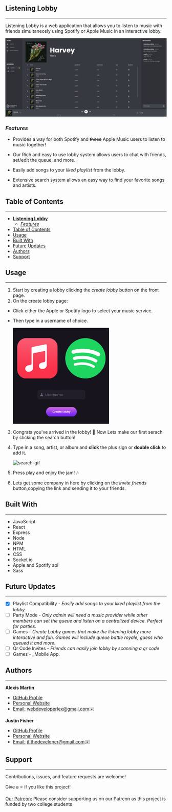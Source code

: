 ## **Listening Lobby**

---

Listening Lobby is a web application that allows you to listen to music with friends simultaneosly using Spotify or Apple Music in an interactive lobby.

<img src="./assets/player.JPG" alt="player" width="800"/>

### _Features_

- Provides a way for both Spotify and ~~those~~ Apple Music users to listen to music together!

- Our Rich and easy to use lobby system allows users to chat with friends, set/edit the queue, and more.

- Easily add songs to your
  _liked playlist_ from the lobby.

- Extensive search system allows an easy way to find your favorite songs and artists.

## Table of Contents

---

- [**Listening Lobby**](#listening-lobby)
  - [_Features_](#features)
- [Table of Contents](#table-of-contents)
- [Usage](#usage)
- [Built With](#built-with)
- [Future Updates](#future-updates)
- [Authors](#authors)
- [Support](#support)

## Usage

---

1. Start by creating a lobby clicking the _create lobby_ button on the front page.
2. On the create lobby page:

- Click either the Apple or Spotify logo to select your music service.
- Then type in a username of choice.

  <img src="./assets/service-select.gif" alt="service select" width="300"/>

3. Congrats you've arrived in the lobby! 🎉 Now Lets make our first serach by clicking the search button!
4. Type in a song, artist, or album and **click** the plus sign or **double click** to add it.

   <img src="./assets/search.gif" alt="search-gif" width="700"/>

5. Press play and enjoy the jam! 🎶
6. Lets get some company in here by clicking on the _invite friends_ button,copying the link and sending it to your friends.

## Built With

---

- JavaScript
- React
- Express
- Node
- NPM
- HTML
- CSS
- Socket io
- Apple and Spotify api
- Sass

## Future Updates

---

- [x] Playlist Compatibility - _Easily add songs to your liked playlist from the lobby._
- [ ] Party Mode - _Only admin will need a music provider while other members can set the queue and listen on a centralized device. Perfect for parties._
- [ ] Games - _Create Lobby games that make the listening lobby more interactive and fun. Games will include queue battle royale, guess who queued it and more._
- [ ] Qr Code Invites - _Friends can easily join lobby by scanning a qr code_
- [ ] Games - \_Mobile App.

## Authors

---

**Alexis Martin**

- [GitHub Profile](https://github.com/webdevlex)
- [Personal Website](https://webdevlex.com/)
- [Email:](mailto:webdeveloperlex@gmail.com?subject=Listening-Lobby "webdeveloperlex@gmail.com")
  webdeveloperlex@gmail.com✉️

**Justin Fisher**

- [GitHub Profile](https://github.com/justinfisherrr)
- [Personal Website](https://webdevlex.com/)
- [Email:](mailto:jf.thedeveloper@gmail.com?subject=Listening-Lobby "jf.thedeveloper@gmail.com")
  jf.thedeveloper@gmail.com✉️

## Support

---

Contributions, issues, and feature requests are welcome!

Give a ⭐️ if you like this project!

[Our Patreon:](https://www.patreon.com/user?u=67023905&fan_landing=true) Please consider supporting us on our Patreon as this project is funded by two college students
